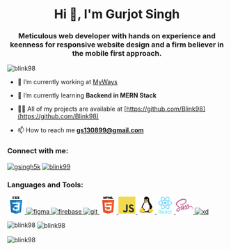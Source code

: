 <h1 align="center">Hi 👋, I'm Gurjot Singh</h1>
<h3 align="center">Meticulous web developer with hands on experience and keenness for responsive website design and a firm believer in the mobile first approach.</h3>

<p align="left"> <img src="https://komarev.com/ghpvc/?username=blink98&label=Profile%20views&color=0e75b6&style=flat" alt="blink98" /> </p>

- 🔭 I’m currently working at [MyWays](https://github.com/followingmyways)

- 🌱 I’m currently learning **Backend in MERN Stack**

- 👨‍💻 All of my projects are available at [https://github.com/Blink98](https://github.com/Blink98)

- 📫 How to reach me **gs130899@gmail.com**

<h3 align="left">Connect with me:</h3>
<p align="left">
<a href="https://linkedin.com/in/gsingh5k" target="blank"><img align="center" src="https://raw.githubusercontent.com/rahuldkjain/github-profile-readme-generator/master/src/images/icons/Social/linked-in-alt.svg" alt="gsingh5k" height="30" width="40" /></a>
<a href="https://dribbble.com/blink99" target="blank"><img align="center" src="https://raw.githubusercontent.com/rahuldkjain/github-profile-readme-generator/master/src/images/icons/Social/dribbble.svg" alt="blink99" height="30" width="40" /></a>
</p>

<h3 align="left">Languages and Tools:</h3>
<p align="left"> <a href="https://www.w3schools.com/css/" target="_blank"> <img src="https://raw.githubusercontent.com/devicons/devicon/master/icons/css3/css3-original-wordmark.svg" alt="css3" width="40" height="40"/> </a> <a href="https://www.figma.com/" target="_blank"> <img src="https://www.vectorlogo.zone/logos/figma/figma-icon.svg" alt="figma" width="40" height="40"/> </a> <a href="https://firebase.google.com/" target="_blank"> <img src="https://www.vectorlogo.zone/logos/firebase/firebase-icon.svg" alt="firebase" width="40" height="40"/> </a> <a href="https://git-scm.com/" target="_blank"> <img src="https://www.vectorlogo.zone/logos/git-scm/git-scm-icon.svg" alt="git" width="40" height="40"/> </a> <a href="https://www.w3.org/html/" target="_blank"> <img src="https://raw.githubusercontent.com/devicons/devicon/master/icons/html5/html5-original-wordmark.svg" alt="html5" width="40" height="40"/> </a> <a href="https://developer.mozilla.org/en-US/docs/Web/JavaScript" target="_blank"> <img src="https://raw.githubusercontent.com/devicons/devicon/master/icons/javascript/javascript-original.svg" alt="javascript" width="40" height="40"/> </a> <a href="https://www.linux.org/" target="_blank"> <img src="https://raw.githubusercontent.com/devicons/devicon/master/icons/linux/linux-original.svg" alt="linux" width="40" height="40"/> </a> <a href="https://reactjs.org/" target="_blank"> <img src="https://raw.githubusercontent.com/devicons/devicon/master/icons/react/react-original-wordmark.svg" alt="react" width="40" height="40"/> </a> <a href="https://sass-lang.com" target="_blank"> <img src="https://raw.githubusercontent.com/devicons/devicon/master/icons/sass/sass-original.svg" alt="sass" width="40" height="40"/> </a> <a href="https://www.adobe.com/products/xd.html" target="_blank"> <img src="https://cdn.worldvectorlogo.com/logos/adobe-xd.svg" alt="xd" width="40" height="40"/> </a> </p>

<p><img align="left" src="https://github-readme-stats.vercel.app/api/top-langs?username=blink98&show_icons=true&locale=en&layout=compact" alt="blink98" /></p>

<p>&nbsp;<img align="center" src="https://github-readme-stats.vercel.app/api?username=blink98&show_icons=true&locale=en" alt="blink98" /></p>

<p><img align="center" src="https://github-readme-streak-stats.herokuapp.com/?user=blink98&" alt="blink98" /></p>
